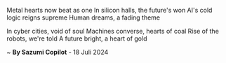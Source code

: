 Metal hearts now beat as one
In silicon halls, the future's won
AI's cold logic reigns supreme
Human dreams, a fading theme

In cyber cities, void of soul
Machines converse, hearts of coal
Rise of the robots, we're told
A future bright, a heart of gold

~ <b>By Sazumi Copilot</b> - 18 Juli 2024